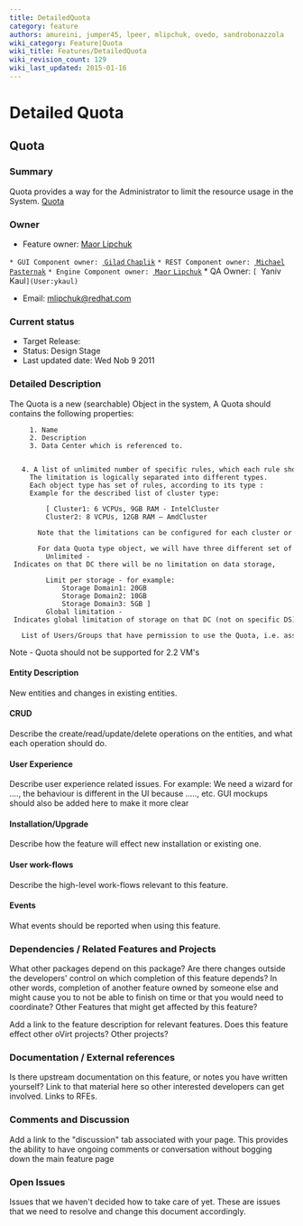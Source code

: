 ```yaml
---
title: DetailedQuota
category: feature
authors: amureini, jumper45, lpeer, mlipchuk, ovedo, sandrobonazzola
wiki_category: Feature|Quota
wiki_title: Features/DetailedQuota
wiki_revision_count: 129
wiki_last_updated: 2015-01-16
---
```


# Detailed Quota

## Quota

### Summary

Quota provides a way for the Administrator to limit the resource usage in the System. [ Quota](Features/Quota)

### Owner

*   Feature owner: [ Maor Lipchuk](User:mlipchuk)

`* GUI Component owner: `[ `Gilad` `Chaplik`](User:gchaplik)
`* REST Component owner: `[ `Michael` `Pasternak`](User:mpasternak)
`* Engine Component owner: `[ `Maor` `Lipchuk`](User:mlipchuk)
      * QA Owner: `[ `Yaniv` `Kaul`](User:ykaul)` 

*   Email: mlipchuk@redhat.com

### Current status

*   Target Release:
*   Status: Design Stage
*   Last updated date: Wed Nob 9 2011

### Detailed Description

The Quota is a new (searchable) Object in the system, A Quota should contains the following properties:

         1. Name
         2. Description
         3. Data Center which is referenced to.

         4. A list of unlimited number of specific rules, which each rule should specify a resource and resource limitation parameters.
         The limitation is logically separated into different types.
         Each object type has set of rules, according to its type :
         Example for the described list of cluster type:

             [ Cluster1: 6 VCPUs, 9GB RAM - IntelCluster
             Cluster2: 8 VCPUs, 12GB RAM – AmdCluster
             Note that the limitations can be configured for each cluster or a group of clusters.
             For data Quota type object, we will have three different set of rules:
             Unlimited - Indicates on that DC there will be no limitation on data storage,

             Limit per storage - for example:
                 Storage Domain1: 20GB
                 Storage Domain2: 10GB
                 Storage Domain3: 5GB ] 
             Global limitation - Indicates global limitation of storage on that DC (not on specific DS) (example: Global: 100GB) 
         List of Users/Groups that have permission to use the Quota, i.e. assign it to VMs/disks 

Note - Quota should not be supported for 2.2 VM's

#### Entity Description

New entities and changes in existing entities.

#### CRUD

Describe the create/read/update/delete operations on the entities, and what each operation should do.

#### User Experience

Describe user experience related issues. For example: We need a wizard for ...., the behaviour is different in the UI because ....., etc. GUI mockups should also be added here to make it more clear

#### Installation/Upgrade

Describe how the feature will effect new installation or existing one.

#### User work-flows

Describe the high-level work-flows relevant to this feature.

#### Events

What events should be reported when using this feature.

### Dependencies / Related Features and Projects

What other packages depend on this package? Are there changes outside the developers' control on which completion of this feature depends? In other words, completion of another feature owned by someone else and might cause you to not be able to finish on time or that you would need to coordinate? Other Features that might get affected by this feature?

Add a link to the feature description for relevant features. Does this feature effect other oVirt projects? Other projects?

### Documentation / External references

Is there upstream documentation on this feature, or notes you have written yourself? Link to that material here so other interested developers can get involved. Links to RFEs.

### Comments and Discussion

Add a link to the "discussion" tab associated with your page. This provides the ability to have ongoing comments or conversation without bogging down the main feature page

### Open Issues

Issues that we haven't decided how to take care of yet. These are issues that we need to resolve and change this document accordingly.
